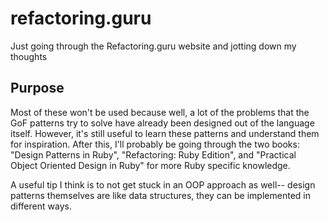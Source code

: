 # refactoring.guru
Just going through the Refactoring.guru website and jotting down my thoughts

## Purpose

Most of these won't be used because well, a lot of the problems that the GoF patterns try to solve have already been designed out of the language itself. However, it's still useful to learn these patterns
and understand them for inspiration. After this, I'll probably be going through the two books:
"Design Patterns in Ruby", "Refactoring: Ruby Edition", and "Practical Object Oriented Design in Ruby" for more Ruby specific knowledge.

A useful tip I think is to not get stuck in an OOP approach as well-- design patterns themselves are like data structures, they can be implemented in different ways.
